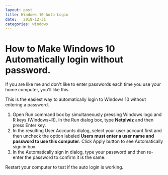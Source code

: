 ```yaml
---
layout: post
title: Windows 10 Auto Login
date:   2018-12-31
categories: windows
---
```

# How to Make Windows 10 Automatically login without password.

If you are like me and don't like to enter passwords each time you use your home computer, you'll like this.

This is the easiest way to automatically login to Windows 10 without entering a password.

1. Open Run command box by simultaneously pressing Windows logo and R keys (Windows+R). In the Run dialog box, type **Netplwiz** and then press Enter key.
2. In the resulting User Accounts dialog, select your user account first and then uncheck the option labeled **Users must enter a user name and password to use this computer**. Click Apply button to see Automatically sign in box.
3. In the Automatically sign in dialog, type your password and then re-enter the password to confirm it is the same.

Restart your computer to test if the auto login is working.
